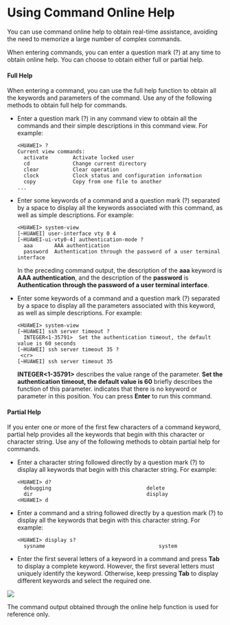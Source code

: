 Using Command Online Help
=========================

You can use command online help to obtain real-time assistance, avoiding the need to memorize a large number of complex commands.

When entering commands, you can enter a question mark (?) at any time to obtain online help. You can choose to obtain either full or partial help.

#### Full Help

When entering a command, you can use the full help function to obtain all the keywords and parameters of the command. Use any of the following methods to obtain full help for commands.

* Enter a question mark (?) in any command view to obtain all the commands and their simple descriptions in this command view. For example:
  ```
  <HUAWEI> ?
  Current view commands:
    activate        Activate locked user
    cd              Change current directory
    clear           Clear operation
    clock           Clock status and configuration information
    copy            Copy from one file to another
  ...
  ```
* Enter some keywords of a command and a question mark (?) separated by a space to display all the keywords associated with this command, as well as simple descriptions. For example:
  ```
  <HUAWEI> system-view
  [~HUAWEI] user-interface vty 0 4
  [~HUAWEI-ui-vty0-4] authentication-mode ?
    aaa       AAA authentication
    password  Authentication through the password of a user terminal interface
  ```
  
  In the preceding command output, the description of the **aaa** keyword is **AAA authentication**, and the description of the **password** is **Authentication through the password of a user terminal interface**.
* Enter some keywords of a command and a question mark (?) separated by a space to display all the parameters associated with this keyword, as well as simple descriptions. For example:
  ```
  <HUAWEI> system-view
  [~HUAWEI] ssh server timeout ?
    INTEGER<1-35791>  Set the authentication timeout, the default value is 60 seconds 
  [~HUAWEI] ssh server timeout 35 ?
   <cr>
  [~HUAWEI] ssh server timeout 35
  ```
  
  **INTEGER<1-35791>** describes the value range of the parameter. **Set the authentication timeout, the default value is 60** briefly describes the function of this parameter. **<cr>** indicates that there is no keyword or parameter in this position. You can press **Enter** to run this command.

#### Partial Help

If you enter one or more of the first few characters of a command keyword, partial help provides all the keywords that begin with this character or character string. Use any of the following methods to obtain partial help for commands.

* Enter a character string followed directly by a question mark (?) to display all keywords that begin with this character string. For example:
  ```
  <HUAWEI> d?
    debugging                               delete
    dir                                     display
  <HUAWEI> d
  ```
* Enter a command and a string followed directly by a question mark (?) to display all the keywords that begin with this character string. For example:
  ```
  <HUAWEI> display s?
    sysname                                     system  
  ```
* Enter the first several letters of a keyword in a command and press **Tab** to display a complete keyword. However, the first several letters must uniquely identify the keyword. Otherwise, keep pressing **Tab** to display different keywords and select the required one.

![](public_sys-resources/note_3.0-en-us.png) 

The command output obtained through the online help function is used for reference only.